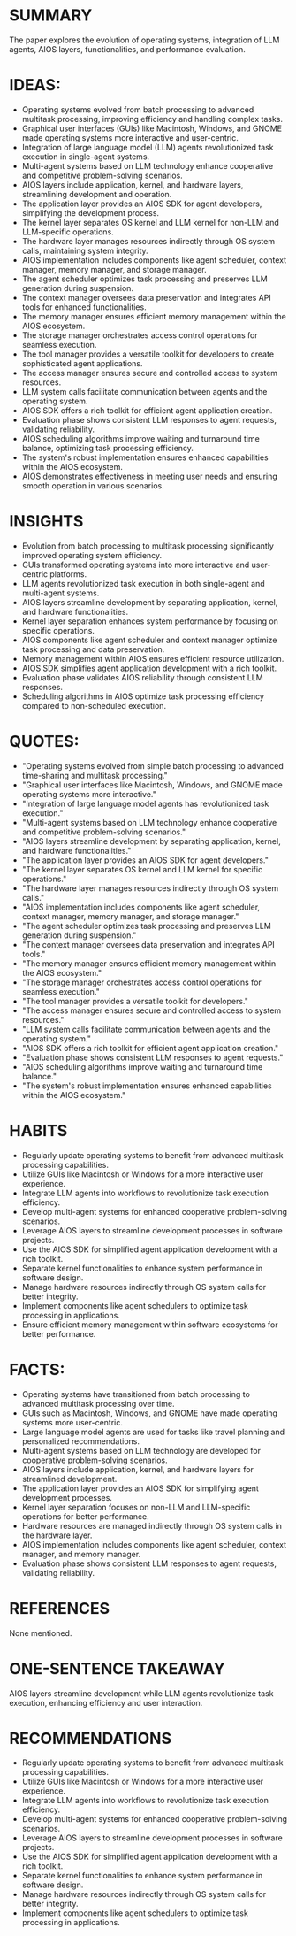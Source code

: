 # SUMMARY
The paper explores the evolution of operating systems, integration of LLM agents, AIOS layers, functionalities, and performance evaluation.

# IDEAS:
- Operating systems evolved from batch processing to advanced multitask processing, improving efficiency and handling complex tasks.
- Graphical user interfaces (GUIs) like Macintosh, Windows, and GNOME made operating systems more interactive and user-centric.
- Integration of large language model (LLM) agents revolutionized task execution in single-agent systems.
- Multi-agent systems based on LLM technology enhance cooperative and competitive problem-solving scenarios.
- AIOS layers include application, kernel, and hardware layers, streamlining development and operation.
- The application layer provides an AIOS SDK for agent developers, simplifying the development process.
- The kernel layer separates OS kernel and LLM kernel for non-LLM and LLM-specific operations.
- The hardware layer manages resources indirectly through OS system calls, maintaining system integrity.
- AIOS implementation includes components like agent scheduler, context manager, memory manager, and storage manager.
- The agent scheduler optimizes task processing and preserves LLM generation during suspension.
- The context manager oversees data preservation and integrates API tools for enhanced functionalities.
- The memory manager ensures efficient memory management within the AIOS ecosystem.
- The storage manager orchestrates access control operations for seamless execution.
- The tool manager provides a versatile toolkit for developers to create sophisticated agent applications.
- The access manager ensures secure and controlled access to system resources.
- LLM system calls facilitate communication between agents and the operating system.
- AIOS SDK offers a rich toolkit for efficient agent application creation.
- Evaluation phase shows consistent LLM responses to agent requests, validating reliability.
- AIOS scheduling algorithms improve waiting and turnaround time balance, optimizing task processing efficiency.
- The system's robust implementation ensures enhanced capabilities within the AIOS ecosystem.
- AIOS demonstrates effectiveness in meeting user needs and ensuring smooth operation in various scenarios.

# INSIGHTS
- Evolution from batch processing to multitask processing significantly improved operating system efficiency.
- GUIs transformed operating systems into more interactive and user-centric platforms.
- LLM agents revolutionized task execution in both single-agent and multi-agent systems.
- AIOS layers streamline development by separating application, kernel, and hardware functionalities.
- Kernel layer separation enhances system performance by focusing on specific operations.
- AIOS components like agent scheduler and context manager optimize task processing and data preservation.
- Memory management within AIOS ensures efficient resource utilization.
- AIOS SDK simplifies agent application development with a rich toolkit.
- Evaluation phase validates AIOS reliability through consistent LLM responses.
- Scheduling algorithms in AIOS optimize task processing efficiency compared to non-scheduled execution.

# QUOTES:
- "Operating systems evolved from simple batch processing to advanced time-sharing and multitask processing."
- "Graphical user interfaces like Macintosh, Windows, and GNOME made operating systems more interactive."
- "Integration of large language model agents has revolutionized task execution."
- "Multi-agent systems based on LLM technology enhance cooperative and competitive problem-solving scenarios."
- "AIOS layers streamline development by separating application, kernel, and hardware functionalities."
- "The application layer provides an AIOS SDK for agent developers."
- "The kernel layer separates OS kernel and LLM kernel for specific operations."
- "The hardware layer manages resources indirectly through OS system calls."
- "AIOS implementation includes components like agent scheduler, context manager, memory manager, and storage manager."
- "The agent scheduler optimizes task processing and preserves LLM generation during suspension."
- "The context manager oversees data preservation and integrates API tools."
- "The memory manager ensures efficient memory management within the AIOS ecosystem."
- "The storage manager orchestrates access control operations for seamless execution."
- "The tool manager provides a versatile toolkit for developers."
- "The access manager ensures secure and controlled access to system resources."
- "LLM system calls facilitate communication between agents and the operating system."
- "AIOS SDK offers a rich toolkit for efficient agent application creation."
- "Evaluation phase shows consistent LLM responses to agent requests."
- "AIOS scheduling algorithms improve waiting and turnaround time balance."
- "The system's robust implementation ensures enhanced capabilities within the AIOS ecosystem."

# HABITS
- Regularly update operating systems to benefit from advanced multitask processing capabilities.
- Utilize GUIs like Macintosh or Windows for a more interactive user experience.
- Integrate LLM agents into workflows to revolutionize task execution efficiency.
- Develop multi-agent systems for enhanced cooperative problem-solving scenarios.
- Leverage AIOS layers to streamline development processes in software projects.
- Use the AIOS SDK for simplified agent application development with a rich toolkit.
- Separate kernel functionalities to enhance system performance in software design.
- Manage hardware resources indirectly through OS system calls for better integrity.
- Implement components like agent schedulers to optimize task processing in applications.
- Ensure efficient memory management within software ecosystems for better performance.

# FACTS:
- Operating systems have transitioned from batch processing to advanced multitask processing over time.
- GUIs such as Macintosh, Windows, and GNOME have made operating systems more user-centric.
- Large language model agents are used for tasks like travel planning and personalized recommendations.
- Multi-agent systems based on LLM technology are developed for cooperative problem-solving scenarios.
- AIOS layers include application, kernel, and hardware layers for streamlined development.
- The application layer provides an AIOS SDK for simplifying agent development processes.
- Kernel layer separation focuses on non-LLM and LLM-specific operations for better performance.
- Hardware resources are managed indirectly through OS system calls in the hardware layer.
- AIOS implementation includes components like agent scheduler, context manager, and memory manager.
- Evaluation phase shows consistent LLM responses to agent requests, validating reliability.

# REFERENCES
None mentioned.

# ONE-SENTENCE TAKEAWAY
AIOS layers streamline development while LLM agents revolutionize task execution, enhancing efficiency and user interaction.

# RECOMMENDATIONS
- Regularly update operating systems to benefit from advanced multitask processing capabilities.
- Utilize GUIs like Macintosh or Windows for a more interactive user experience.
- Integrate LLM agents into workflows to revolutionize task execution efficiency.
- Develop multi-agent systems for enhanced cooperative problem-solving scenarios.
- Leverage AIOS layers to streamline development processes in software projects.
- Use the AIOS SDK for simplified agent application development with a rich toolkit.
- Separate kernel functionalities to enhance system performance in software design.
- Manage hardware resources indirectly through OS system calls for better integrity.
- Implement components like agent schedulers to optimize task processing in applications.